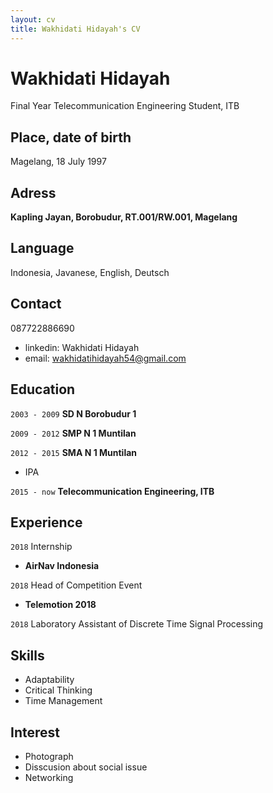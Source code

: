 ```yaml
---
layout: cv
title: Wakhidati Hidayah's CV
---
```

# Wakhidati Hidayah

Final Year Telecommunication Engineering Student, ITB


## Place, date of birth

Magelang, 18 July 1997

## Adress

__Kapling Jayan, Borobudur, RT.001/RW.001, Magelang__


## Language

Indonesia, Javanese, English, Deutsch

## Contact
087722886690
- linkedin: Wakhidati Hidayah
- email: wakhidatihidayah54@gmail.com

## Education

`2003 - 2009`
__SD N Borobudur 1__

`2009 - 2012`
__SMP N 1 Muntilan__

`2012 - 2015`
__SMA N 1 Muntilan__
- IPA

`2015 - now`
__Telecommunication Engineering, ITB__


## Experience

`2018`
Internship
- __AirNav Indonesia__

`2018`
Head of Competition Event 
- __Telemotion 2018__

`2018`
Laboratory Assistant of Discrete Time Signal Processing

## Skills
- Adaptability
- Critical Thinking
- Time Management

## Interest
- Photograph
- Disscusion about social issue
- Networking






